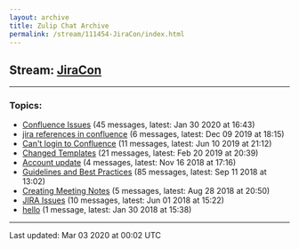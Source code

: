 ```yaml
---
layout: archive
title: Zulip Chat Archive
permalink: /stream/111454-JiraCon/index.html
---
```


## Stream: [JiraCon](https://hl7webmaster.github.io/zulip-hl7-org/stream/111454-JiraCon/index.html)
---

### Topics:

* [Confluence Issues](topic/Confluence.20Issues.html) (45 messages, latest: Jan 30 2020 at 16:43)
* [jira references in confluence](topic/jira.20references.20in.20confluence.html) (6 messages, latest: Dec 09 2019 at 18:15)
* [Can't login to Confluence](topic/Can't.20login.20to.20Confluence.html) (11 messages, latest: Jun 10 2019 at 21:12)
* [Changed Templates](topic/Changed.20Templates.html) (21 messages, latest: Feb 20 2019 at 20:39)
* [Account update](topic/Account.20update.html) (4 messages, latest: Nov 16 2018 at 17:16)
* [Guidelines and Best Practices](topic/Guidelines.20and.20Best.20Practices.html) (85 messages, latest: Sep 11 2018 at 13:02)
* [Creating Meeting Notes](topic/Creating.20Meeting.20Notes.html) (5 messages, latest: Aug 28 2018 at 20:50)
* [JIRA Issues](topic/JIRA.20Issues.html) (10 messages, latest: Jun 01 2018 at 15:22)
* [hello](topic/hello.html) (1 message, latest: Jan 30 2018 at 15:38)

<hr><p>Last updated: Mar 03 2020 at 00:02 UTC</p>